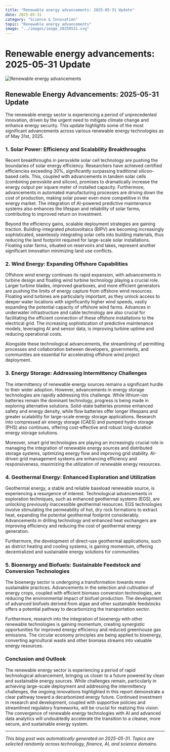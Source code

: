 ```yaml
---
title: "Renewable energy advancements: 2025-05-31 Update"
date: 2025-05-31
category: "Science & Innovation"
topic: "Renewable energy advancements"
image: "../images/image_20250531.svg"
---
```


# Renewable energy advancements: 2025-05-31 Update

![Renewable energy advancements](../images/image_20250531.svg)

## Renewable Energy Advancements: 2025-05-31 Update

The renewable energy sector is experiencing a period of unprecedented innovation, driven by the urgent need to mitigate climate change and enhance energy security. This update highlights some of the most significant advancements across various renewable energy technologies as of May 31st, 2025.


### 1. Solar Power: Efficiency and Scalability Breakthroughs

Recent breakthroughs in perovskite solar cell technology are pushing the boundaries of solar energy efficiency.  Researchers have achieved certified efficiencies exceeding 30%, significantly surpassing traditional silicon-based cells.  This, coupled with advancements in tandem solar cells (combining perovskite and silicon), promises to dramatically increase the energy output per square meter of installed capacity.  Furthermore, advancements in automated manufacturing processes are driving down the cost of production, making solar power even more competitive in the energy market.  The integration of AI-powered predictive maintenance systems also enhances the lifespan and reliability of solar farms, contributing to improved return on investment.

Beyond the efficiency gains, scalable deployment strategies are gaining traction.  Building-integrated photovoltaics (BIPV) are becoming increasingly sophisticated, seamlessly integrating solar cells into building materials, thus reducing the land footprint required for large-scale solar installations.  Floating solar farms, situated on reservoirs and lakes, represent another significant innovation minimizing land use conflicts.


### 2. Wind Energy: Expanding Offshore Capabilities

Offshore wind energy continues its rapid expansion, with advancements in turbine design and floating wind turbine technology playing a crucial role.  Larger turbine blades, improved gearboxes, and more efficient generators are pushing the limits of energy capture from offshore wind resources.  Floating wind turbines are particularly important, as they unlock access to deeper water locations with significantly higher wind speeds, vastly expanding the potential capacity of offshore wind farms.  Advances in underwater infrastructure and cable technology are also crucial for facilitating the efficient connection of these offshore installations to the electrical grid.  The increasing sophistication of predictive maintenance models, leveraging AI and sensor data, is improving turbine uptime and reducing operational costs.

Alongside these technological advancements, the streamlining of permitting processes and collaboration between developers, governments, and communities are essential for accelerating offshore wind project deployment.


### 3. Energy Storage: Addressing Intermittency Challenges

The intermittency of renewable energy sources remains a significant hurdle to their wider adoption.  However, advancements in energy storage technologies are rapidly addressing this challenge.  While lithium-ion batteries remain the dominant technology, progress is being made in exploring alternative solutions.  Solid-state batteries promise enhanced safety and energy density, while flow batteries offer longer lifespans and greater scalability for large-scale energy storage applications.  Research into compressed air energy storage (CAES) and pumped hydro storage (PHS) also continues, offering cost-effective and robust long-duration energy storage solutions.

Moreover, smart grid technologies are playing an increasingly crucial role in managing the integration of renewable energy sources and distributed storage systems, optimizing energy flow and improving grid stability.  AI-driven grid management systems are enhancing efficiency and responsiveness, maximizing the utilization of renewable energy resources.


### 4. Geothermal Energy: Enhanced Exploration and Utilization

Geothermal energy, a stable and reliable baseload renewable source, is experiencing a resurgence of interest.  Technological advancements in exploration techniques, such as enhanced geothermal systems (EGS), are unlocking previously inaccessible geothermal resources.  EGS technologies involve stimulating the permeability of hot, dry rock formations to extract heat, expanding the potential geothermal footprint considerably.  Advancements in drilling technology and enhanced heat exchangers are improving efficiency and reducing the cost of geothermal energy generation.

Furthermore, the development of direct-use geothermal applications, such as district heating and cooling systems, is gaining momentum, offering decentralized and sustainable energy solutions for communities.


### 5. Bioenergy and Biofuels: Sustainable Feedstock and Conversion Technologies

The bioenergy sector is undergoing a transformation towards more sustainable practices.  Advancements in the selection and cultivation of energy crops, coupled with efficient biomass conversion technologies, are reducing the environmental impact of biofuel production.  The development of advanced biofuels derived from algae and other sustainable feedstocks offers a potential pathway to decarbonizing the transportation sector.

Furthermore, research into the integration of bioenergy with other renewable technologies is gaining momentum, creating synergistic opportunities for improved energy efficiency and reduced greenhouse gas emissions.  The circular economy principles are being applied to bioenergy, converting agricultural waste and other biomass streams into valuable energy resources.


### Conclusion and Outlook

The renewable energy sector is experiencing a period of rapid technological advancement, bringing us closer to a future powered by clean and sustainable energy sources.  While challenges remain, particularly in achieving large-scale deployment and addressing the intermittency challenges, the ongoing innovations highlighted in this report demonstrate a clear pathway toward a decarbonized energy future. Continued investment in research and development, coupled with supportive policies and streamlined regulatory frameworks, will be crucial for realizing this vision. The convergence of renewable energy technologies with AI and advanced data analytics will undoubtedly accelerate the transition to a cleaner, more secure, and sustainable energy system.


---
*This blog post was automatically generated on 2025-05-31. Topics are selected randomly across technology, finance, AI, and science domains.*

